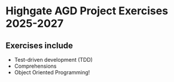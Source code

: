 # Highgate AGD Project Exercises 2025-2027

## Exercises include
- Test-driven development (TDD)
- Comprehensions
- Object Oriented Programming!

